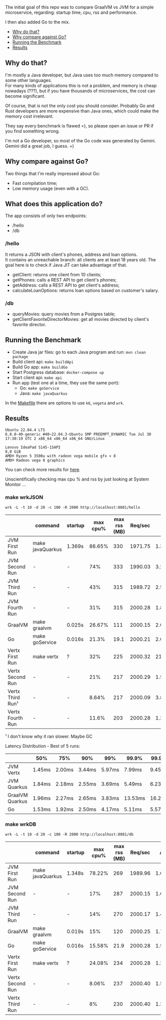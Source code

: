 The initial goal of this repo was to compare GraalVM vs JVM for
a simple microservice, regarding: startup time, cpu, rss and performance.

I then also added Go to the mix.


  - [Why do that?](#why-do-that)
  - [Why compare against Go?](#why-compare-against-go)
  - [Running the Benchmark](#running-the-benchmark)
  - [Results](#results)

## Why do that?

I'm mostly a Java developer, but Java uses too much memory compared to
some other languages.<br>
For many kinds of applications this is not a problem, and memory is
cheap nowadays (???), but if you have thousands of microservices,
the cost can become significant.

Of course, that is not the only cost you should consider. Probably
Go and Rust developers are more expensive than Java ones,
which could make the memory cost irrelevant.

They say every benchmark is flawed =), so please open an issue or PR
if you find something wrong.

I'm not a Go developer, so most of the Go code was generated by Gemini.<br>
Gemini did a great job, I guess. =)<br>

## Why compare against Go?

Two things that I'm really impressed about Go:
  - Fast compilation time;
  - Low memory usage (even with a GC).

## What does this application do?

The app consists of only two endpoints:
  - /hello
  - /db

### /hello

It returns a JSON with client's phones, address and loan options.<br>
It contains an unreachable branch: all clients are at least 18 years old.
The goal here is to check if Java JIT can take advantage of that.

  - getClient: returns one client from 10 clients;
  - getPhones: calls a REST API to get client's phones;
  - getAddress: calls a REST API to get client's address;
  - calculateLoanOptions: returns loan options based on customer's salary.

### /db

- queryMovies: query movies from a Postgres table;
- getClientFavoriteDirectorMovies: get all movies directed by client's favorite director.


## Running the Benchmark

- Create Java jar files: go to each Java program and run: `mvn clean package`
- Build client api: `make buildApi`
- Build Go app: `make buildGo`
- Start Postgress database: `docker-compose up`
- Start client api: `make api`
- Run app (test one at a time, they use the same port):
  - Go: `make goService`
  - Java: `make javaQuarkus`

In the [Makefile](Makefile) there are options to use `k6`, `vegeta` and `wrk`.


## Results

```
Ubuntu 22.04.4 LTS
6.8.0-40-generic #40~22.04.3-Ubuntu SMP PREEMPT_DYNAMIC Tue Jul 30 17:30:19 UTC 2 x86_64 x86_64 x86_64 GNU/Linux

Lenovo IdeaPad S145-15API
8,0 GiB
AMD® Ryzen 5 3500u with radeon vega mobile gfx × 8
AMD® Radeon vega 8 graphics
```

You can check more results for [here](perf-stat-java-native-vs-jvm.md).

Unscientifically checking max cpu % and rss by just looking at System Monitor ...

### make wrkJSON

`wrk -L -t 10 -d 20 -c 100 -R 2000 http://localhost:8081/hello`

|| command | startup | max cpu% | max rss (MB) | Req/sec | Avg | Max |
|---|---|---|---|---|---|---|---|
|JVM First Run | make javaQuarkus| 1.369s | 86.65% | 330 | 1971.75 | 1.32s | 2.55s |
|JVM Second Run | - | - | 74% | 333 | 1990.03 | 3.29ms | 23.70ms |
|JVM Third Run | - | - | 43% | 315 | 1989.72 | 2.56ms | 17.09ms |
|JVM Fourth Run | - | - | 31% | 315 | 2000.28 | 1.81ms | 10.64ms |
|GraalVM| make graalvm | 0.025s| 26.67% | 111 | 2000.15 | 2.03ms | 20.93ms |
|Go| make goService | 0.016s | 21.3% | 19.1 | 2000.21 | 2.05ms | 15.77ms |
|Vertx First Run| make vertx | ? | 32% | 225 | 2000.32 | 211.68ms | 1.45s |
|Vertx Second Run| - | - | 21% | 217 | 2000.29 | 1.59ms | 6.29ms |
|Vertx Third Run¹| - | - | 8.64% | 217 | 2000.09 | 3.89ms | 14.86ms |
|Vertx Fourth Run| - | - | 11.6% | 203 | 2000.28 | 1.37ms | 5.05ms |

¹ I don't know why it ran slower. Maybe GC

Latency Distribution - Best of 5 runs:

||50%|75%|90%|99%|99.9%|99.99%|99.999%|
|---|---|---|---|---|---|---|---|
|JVM Vertx|1.45ms|2.00ms|3.44ms|5.97ms|7.99ms|9.45ms|9.80ms|9.80ms|
|JVM Quarkus|1.84ms|2.18ms|2.55ms|3.69ms|5.49ms|6.23ms|6.74ms|6.74ms|
|GraalVM Quarkus|1.96ms|2.27ms|2.65ms|3.83ms|13.53ms|16.20ms|17.06ms|
|Go|1.53ms|1.92ms|2.50ms|4.17ms|5.11ms|5.57ms|7.94ms|7.94ms|

### make wrkDB

`wrk -L -t 10 -d 20 -c 100 -R 2000 http://localhost:8081/db`

|| command | startup | max cpu% | max rss (MB) | Req/sec | Avg | Max |
|---|---|---|---|---|---|---|---|
|JVM First Run | make javaQuarkus| 1.348s | 78.22% | 269 | 1989.96 | 1.63ms | 7.29ms |
|JVM Second Run | - | - | 17% | 287 | 2000.15 | 1.64ms | 9.67ms |
|JVM Third Run | - | - | 14% | 270 | 2000.17 | 1.48ms | 9.73ms |
|GraalVM| make graalvm | 0.019s| 15% | 120 | 2000.25 | 1.78ms | 8.03ms |
|Go| make goService | 0.016s | 15.58% | 21.9 | 2000.28 | 1.51ms | 5.61ms |
|Vertx First Run| make vertx | ? | 24.08% | 234 | 2000.28 | 1.29ms | 8.99ms |
|Vertx Second Run| - | - | 8.06% | 237 | 2000.40 | 1.58ms | 8.67ms |
|Vertx Third Run| - | - | 8% | 230 | 2000.40 | 1.36ms | 4.89ms |